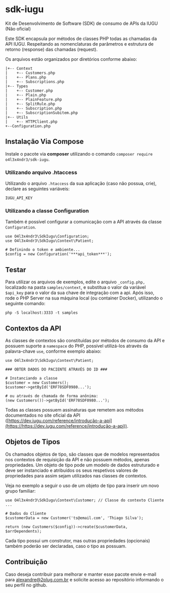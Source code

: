 # sdk-iugu

Kit de Desenvolvimento de Software (SDK) de consumo de APIs da IUGU (Não oficial)

Este SDK encapsula por métodos de classes PHP todas as chamadas da API IUGU.
Respeitando as nomenclaturas de parâmetros e estrutura de retorno (response) das chamadas (request).

Os arquivos estão organizados por diretórios conforme abaixo:

```
|+-- Context
|    +-- Customers.php
|    +-- Plans.php
|    +-- Subscriptions.php
|+-- Types
|    +-- Customer.php
|    +-- Plain.php
|    +-- PlainFeature.php
|    +-- SplitRule.php
|    +-- Subscription.php
|    +-- SubscriptionSubitem.php
|+-- Utils
|    +-- HTTPClient.php
+--Configuration.php
```

## Instalação Via Compose

Instale o pacote via **composer** utilizando o comando ```composer require o4l3x4ndr3/sdk-iugu```.

### Utilizando arquivo .htaccess

Utilizando o arquivo ```.htaccess``` da sua aplicação (caso não possua, crie), declare as seguintes variáveis:

```
IUGU_API_KEY
```

### Utilizando a classe Configuration

Também é possível configurar a comunicação com a API através da classe ``Configuration``.

```
use O4l3x4ndr3\SdkIugu\Configuration;
use O4l3x4ndr3\SdkIugu\Context\Patient;

# Definindo o token e ambiente... 
$config = new Configuration('***api_token***');
```

## Testar

Para utilizar os arquivos de exemplos, edite o arquivo `_config.php,` localizado na pasta `samples/context`, e substitua o valor da variável `$api_key` para o valor da sua chave de integração com a api. Após isso, rode o PHP Server na sua máquina local (ou container Docker), utilizando o seguinte comando:

```
php -S localhost:3333 -t samples
```

## Contextos da API

As classes de contextos são constituídas por métodos de consumo da API e possuem suporte a ```namespace``` do PHP,
possível utilizá-los através da palavra-chave ```use```, conforme exemplo abaixo:

```
use O4l3x4ndr3\SdkIugu\Context\Patient;

### OBTER DADOS DO PACIENTE ATRAVÉS DO ID ###

# Instanciando a classe
$customer = new Customers();
$customer->getById('ERF78SDF0980...');

# ou através de chamada de forma anônima:
(new Customers())->getById('ERF78SDF0980...');
```

Todas as classes possuem assinaturas que remetem aos métodos documentados no site oficial da
API ([https://dev.iugu.com/reference/introdução-a-api](https://https://dev.iugu.com/reference/introdução-a-api)).

## Objetos de Tipos

Os chamados objetos de tipo, são classes que de modelos representados nos contextos de requisição da API e não possuem
métodos, apenas propriedades. Um objeto de tipo pode um modelo de dados estruturado e deve ser instanciado e atribuídos
os seus respetivos valores de propriedades para assim sejam utilizados nas classes de contextos.

Veja no exemplo a seguir o uso de um objeto de tipo para inserir um novo grupo familiar:

```
use O4l3x4ndr3\SdkIugu\Context\Customer; // Classe do contexto Cliente
...

# Dados do Cliente
$customerData = new Customer('ts@email.com', 'Thiago Silva');

return (new Customers($config))->create($customerData, $arrDependents);
```

Cada tipo possui um construtor, mas outras propriedades (opcionais) também poderão ser declaradas, caso o tipo as
possuam.

## Contribuição

Caso deseja contribuir para melhorar e manter esse pacote envie e-mail para alexandre@2plug.com.br e solicite acesso ao
repositório informando o seu perfil no github.
